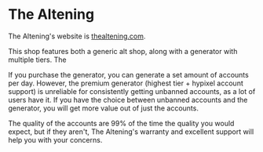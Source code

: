 # The Altening

The Altening's website is [thealtening.com](https://thealtening.com). 

This shop features both a generic alt shop, along with a generator with multiple tiers. The

If you purchase the generator, you can generate a set amount of accounts per day. However, the premium generator \(highest tier + hypixel account support\) is unreliable for consistently getting unbanned accounts, as a lot of users have it. If you have the choice between unbanned accounts and the generator, you will get more value out of just the accounts.

The quality of the accounts are 99% of the time the quality you would expect, but if they aren't, The Altening's warranty and excellent support will help you with your concerns.

